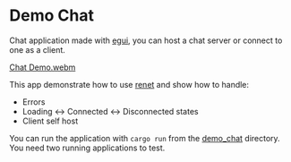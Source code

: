 # Demo Chat

Chat application made with [egui](https://github.com/emilk/egui), you can host a chat server or connect to one as a client.

[Chat Demo.webm](https://user-images.githubusercontent.com/35241085/180664911-0baf7b35-c9d4-43ff-b793-5955060adebc.webm)

This app demonstrate how to use [renet](https://github.com/lucaspoffo/renet) and show how to handle:

- Errors
- Loading <-> Connected <-> Disconnected states
- Client self host

You can run the application with `cargo run` from the [demo_chat](.) directory. You need two running applications to test.

